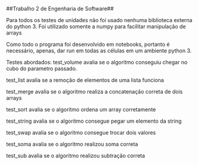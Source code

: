 ##Trabalho 2 de Engenharia de Software##


Para todos os testes de unidades não foi usado nenhuma biblioteca externa do python 3.
Foi utilizado somente a numpy para facilitar manipulação de arrays

Como todo o programa foi desenvolvido em notebooks, portanto é necessário,
apenas, dar run em todas as células em um ambiente python 3. 

Testes abordados: 
  test_volume avalia se o algoritmo conseguiu chegar no cubo do parametro passado.
  
  test_list avalia se a remoção de elementos de uma lista funciona
  
  test_merge avalia se o algoritmo realiza a concatenação correta de dois arrays
  
  test_sort avalia se o algoritmo ordena um array corretamente
  
  test_string avalia se o algoritmo consegue pegar um elemento da string
  
  test_swap avalia se o algoritmo consegue trocar dois valores
  
  test_soma avalia se o algoritmo realizou soma correta
 
  test_sub avalia se o algoritmo realizou subtração correta
